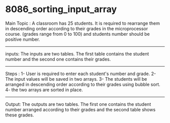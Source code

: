 # 8086_sorting_input_array

Main Topic : 
A classroom has 25 students. It is required to rearrange them in descending order according 
to their grades in the microprocessor course. (grades range from 0 to 100)
and students number should be positive number.

*************************************************************
inputs: 
The inputs are two tables. The first table contains the student number and the second one 
contains their grades.

***************************************************************
Steps : 
 1- User is required to enter each student's number and grade.
 2- The input values will be saved in two arrays. 
 3- The students will be arranged in descending order according to their grades using bubble sort.
 4- the two arrays are sorted in place.
 
 ************************************************************
Output: 
The outputs are two tables. The first one contains the student number arranged according to 
their grades and the second table shows these grades.
